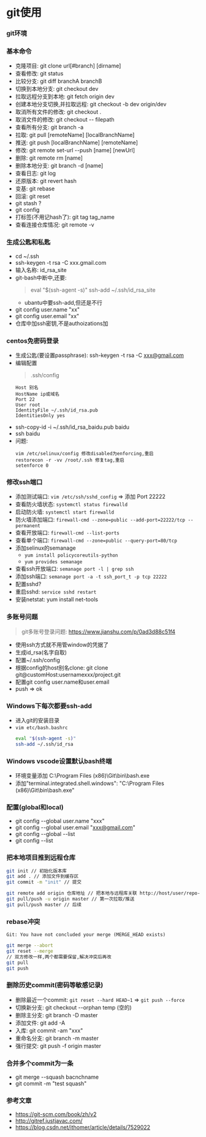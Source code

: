 # git使用

### git环境

### 基本命令
- 克隆项目: git clone url[#branch] [dirname]
- 查看修改: git status
- 比较分支: git diff branchA branchB
- 切换到本地分支: git checkout dev
- 拉取远程分支到本地: git fetch origin dev
- 创建本地分支切换,并拉取远程: git checkout -b dev origin/dev
- 取消所有文件的修改: git checkout .
- 取消文件的修改: git checkout -- filepath
- 查看所有分支: git branch -a
- 拉取: git pull [remoteName] [localBranchName]
- 推送: git push [localBranchName] [remoteName]
- 修改: git remote set-url --push [name] [newUrl]
- 删除: git remote rm [name]
- 删除本地分支: git branch -d [name]
- 查看日志: git log
- 还原版本: git revert hash
- 变基: git rebase
- 回滚: git reset
- git stash ?
- git config 
- 打标签(不用记hash了): git tag tag_name
- 查看连接仓库情况: git remote -v

### 生成公匙和私匙
- cd ~/.ssh
- ssh-keygen -t rsa -C xxx.gmail.com
- 输入名称: id_rsa_site
- git-bash中断中,还要: 
  > eval "$(ssh-agent -s)"
  > ssh-add ~/.ssh/id_rsa_site
  - ubantu中要ssh-add,但还是不行
- git config user.name "xx"
- git config user.email "xx"
- 仓库中加ssh密钥,不是authoizations加

### centos免密码登录
- 生成公匙(要设置passphrase): ssh-keygen -t rsa -C xxx@gmail.com
- 编辑配置
  > .ssh/config
  ```
  Host 别名
  HostName ip或域名
  Port 22
  User root
  IdentityFile ~/.ssh/id_rsa.pub
  IdentitiesOnly yes
  ```
- ssh-copy-id -i ~/.ssh/id_rsa_baidu.pub baidu
- ssh baidu
- 问题:
  ```
  vim /etc/selinux/config 修改disabled为enforcing,重启
  restorecon -r -vv /root/.ssh 修复tag,重启
  setenforce 0
  ```

### 修改ssh端口
- 添加测试端口: `vim /etc/ssh/sshd_config` => 添加 Port 22222
- 查看防火墙状态: `systemctl status firewalld`
- 启动防火墙: `systemctl start firewalld`
- 防火墙添加端口: `firewall-cmd --zone=public --add-port=22222/tcp --permanent`
- 查看开放端口: `firewall-cmd --list-ports`
- 查看单个端口: `firewall-cmd --zone=public --query-port=80/tcp`
- 添加selinux的semanage
    - `yum install policycoreutils-python`
    - `yum provides semanage`
- 查看ssh开放端口: `semanage port -l | grep ssh`
- 添加ssh端口: `semanage port -a -t ssh_port_t -p tcp 22222`
- 配置sshd?
- 重启sshd: `service sshd restart`
- 安装netstat: yum install net-tools

### 多账号问题
> git多账号登录问题: https://www.jianshu.com/p/0ad3d88c51f4
- 使用ssh方式就不用管window的凭据了
- 生成id_rsa(名字自取)
- 配置~/.ssh/config
- 根据config的host别名clone: git clone git@customHost:usernamexxx/project.git
- 配置git config user.name和user.email
- push => ok 

### Windows下每次都要ssh-add
- 进入git的安装目录
- `vim etc/bash.bashrc`
  ```bash
  eval "$(ssh-agent -s)"
  ssh-add ~/.ssh/id_rsa
  ```

### Windows vscode设置默认bash终端
- 环境变量添加 C:\Program Files (x86)\Git\bin\bash.exe
- 添加"terminal.integrated.shell.windows": "C:\Program Files (x86)\Git\bin\bash.exe"

### 配置(global和local)
- git config --global user.name "xxx"
- git config --global user.email "xxx@gmail.com"
- git config --global --list
- git config --list

### 把本地项目推到远程仓库
```bash
git init // 初始化版本库
git add . // 添加文件到缓存区
git commit -m "init" // 提交

git remote add origin 仓库地址 // 把本地与远程库关联 http://host/user/repo-name
git pull/push -u origin master // 第一次拉取/推送
git pull/push master // 后续
```

### rebase冲突
`Git: You have not concluded your merge (MERGE_HEAD exists)`
```bash
git merge --abort
git reset --merge
// 双方修改一样,两个都需要保留,解决冲突后再改
git pull
git push
```

### 删除历史commit(密码等敏感记录)
- 删除最近一个commit: `git reset --hard HEAD~1` => `git push --force`
- 切换新分支: git checkout --orphan temp (空的)
- 删除主分支: git branch -D master
- 添加文件: git add -A
- 入库: git commit -am "xxx"
- 重命名分支: git branch -m master
- 强行提交: git push -f origin master

### 合并多个commit为一条
- git merge --squash bacnchname
- git commit -m "test squash"

### 参考文章
- https://git-scm.com/book/zh/v2
- http://gitref.justjavac.com/
- https://blog.csdn.net/ithomer/article/details/7529022